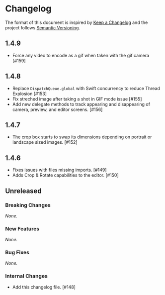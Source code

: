 # Changelog

The format of this document is inspired by [Keep a Changelog](https://keepachangelog.com/en/1.0.0/) and the project follows [Semantic Versioning](https://semver.org/spec/v2.0.0.html).

<!-- This is a comment, you won't see it when GitHub renders the Markdown file.

When releasing a new version:

1. Remove any empty section (those with `_None._`)
2. Update the `## Unreleased` header to `## [<version_number>](https://github.com/tumblr/Kanvas-iOS/releases/tag/<version_number>)`
3. Add a new "Unreleased" section for the next iteration, by copy/pasting the following template:

## Unreleased

### Breaking Changes

_None._

### New Features

_None._

### Bug Fixes

_None._

### Internal Changes

_None._

-->

## 1.4.9

- Force any video to encode as a gif when taken with the gif camera [#159]

## 1.4.8

- Replace `DispatchQueue.global` with Swift concurrency to reduce Thread Explosion [#153]
- Fix streched image after taking a shot in GIF mode issue [#155]
- Add new delegate methods to track appearing and disappearing of camera, preview, and editor screens. [#156]

## 1.4.7

- The crop box starts to swap its dimensions depending on portrait or landscape sized images. [#152]

## 1.4.6

- Fixes issues with files missing imports. [#149]
- Adds Crop & Rotate capabilities to the editor. [#150]

## Unreleased

### Breaking Changes

_None._

### New Features

_None._

### Bug Fixes

_None._

### Internal Changes

- Add this changelog file. [#148]

